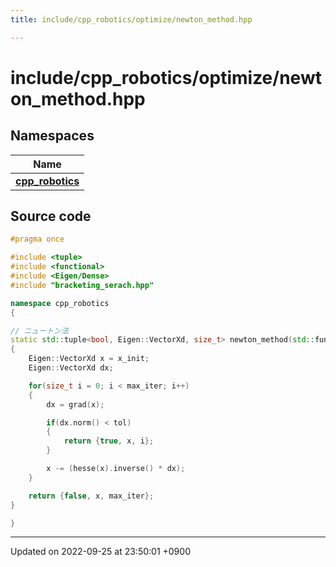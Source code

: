 ```yaml
---
title: include/cpp_robotics/optimize/newton_method.hpp

---
```


# include/cpp_robotics/optimize/newton_method.hpp



## Namespaces

| Name           |
| -------------- |
| **[cpp_robotics](/cpp_robotics/doxybook/Namespaces/namespacecpp__robotics/)**  |




## Source code

```cpp
#pragma once

#include <tuple>
#include <functional>
#include <Eigen/Dense>
#include "bracketing_serach.hpp"

namespace cpp_robotics
{

// ニュートン法
static std::tuple<bool, Eigen::VectorXd, size_t> newton_method(std::function<Eigen::VectorXd(const Eigen::VectorXd &)> grad, std::function<Eigen::MatrixXd(const Eigen::VectorXd &)> hesse, Eigen::VectorXd x_init, const double tol = 1e-6, const size_t max_iter = 1000)
{
    Eigen::VectorXd x = x_init;
    Eigen::VectorXd dx;

    for(size_t i = 0; i < max_iter; i++)
    {
        dx = grad(x);

        if(dx.norm() < tol)
        {
            return {true, x, i};
        }

        x -= (hesse(x).inverse() * dx);
    }

    return {false, x, max_iter};
}

}
```


-------------------------------

Updated on 2022-09-25 at 23:50:01 +0900
